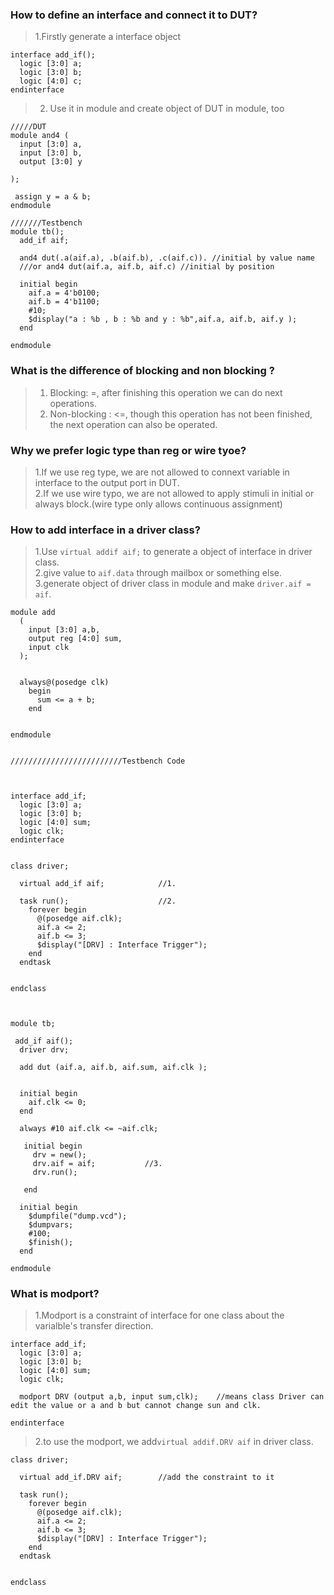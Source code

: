 ### How to define an interface and connect it to DUT?
>1.Firstly generate a interface object
```
interface add_if();
  logic [3:0] a;
  logic [3:0] b;
  logic [4:0] c;
endinterface
```
>2. Use it in module and create object of DUT in module, too
```
/////DUT
module and4 (
  input [3:0] a,
  input [3:0] b,
  output [3:0] y
 
);
  
 assign y = a & b; 
endmodule

///////Testbench
module tb();
  add_if aif;
  
  and4 dut(.a(aif.a), .b(aif.b), .c(aif.c)). //initial by value name
  ///or and4 dut(aif.a, aif.b, aif.c) //initial by position
  
  initial begin
    aif.a = 4'b0100;
    aif.b = 4'b1100;
    #10;
    $display("a : %b , b : %b and y : %b",aif.a, aif.b, aif.y );
  end
  
endmodule
```

### What is the difference of blocking and non blocking ?
>1. Blocking: =, after finishing this operation we can do next operations.  
>2. Non-blocking : <=, though this operation has not been finished, the next operation can also be operated.    

### Why we prefer logic type than reg or wire tyoe?
>1.If we use reg type, we are not allowed to connext variable in interface to the output port in DUT.   
>2.If we use wire typo, we are not allowed to apply stimuli in initial or always block.(wire type only allows continuous assignment)

### How to add interface in a driver class?
>1.Use `virtual addif aif;` to generate a object of interface in driver class.  
>2.give value to `aif.data` through mailbox or something else.  
>3.generate object of driver class in module and make `driver.aif = aif`.  
```
module add
  (
    input [3:0] a,b,
    output reg [4:0] sum,
    input clk
  );
  
  
  always@(posedge clk)
    begin
      sum <= a + b;
    end
   
   
endmodule


/////////////////////////Testbench Code



interface add_if;
  logic [3:0] a;
  logic [3:0] b;
  logic [4:0] sum;
  logic clk;
endinterface
 
 
class driver;
  
  virtual add_if aif;            //1.
  
  task run();                    //2.
    forever begin
      @(posedge aif.clk);  
      aif.a <= 2;
      aif.b <= 3;
      $display("[DRV] : Interface Trigger");
    end
  endtask
  
  
endclass
 
 
 
module tb;
  
 add_if aif();
  driver drv;
  
  add dut (aif.a, aif.b, aif.sum, aif.clk );
 
 
  initial begin
    aif.clk <= 0;
  end
  
  always #10 aif.clk <= ~aif.clk;
 
   initial begin
     drv = new();
     drv.aif = aif;           //3.
     drv.run();
     
   end
  
  initial begin
    $dumpfile("dump.vcd"); 
    $dumpvars;  
    #100;
    $finish();
  end
  
endmodule
```

### What is modport?
>1.Modport is a constraint of interface for one class about the varialble's transfer direction.
```
interface add_if;
  logic [3:0] a;
  logic [3:0] b;
  logic [4:0] sum;
  logic clk;
  
  modport DRV (output a,b, input sum,clk);    //means class Driver can edit the value or a and b but cannot change sun and clk.
 
endinterface
```
>2.to use the modport, we add`virtual addif.DRV aif` in driver class.
```
class driver;
  
  virtual add_if.DRV aif;        //add the constraint to it
  
  task run();
    forever begin
      @(posedge aif.clk);  
      aif.a <= 2;
      aif.b <= 3;
      $display("[DRV] : Interface Trigger");
    end
  endtask
  
  
endclass
```
